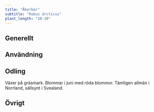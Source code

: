 ```yaml
---
title: "Åkerbär"
subtitle: "Rubus árcticus"
plant_length: "10-30"
---
```


## Generellt

## Användning

## Odling

Växer på gräsmark. Blommar i juni med röda blommor. Tämligen allmän i Norrland, sällsynt i Svealand.

## Övrigt
